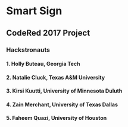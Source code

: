 # Smart Sign

## CodeRed 2017 Project

### Hackstronauts

#### 1. Holly Buteau, Georgia Tech
#### 2. Natalie Cluck, Texas A&M University
#### 3. Kirsi Kuutti, University of Minnesota Duluth
#### 4. Zain Merchant, University of Texas Dallas
#### 5. Faheem Quazi, University of Houston
